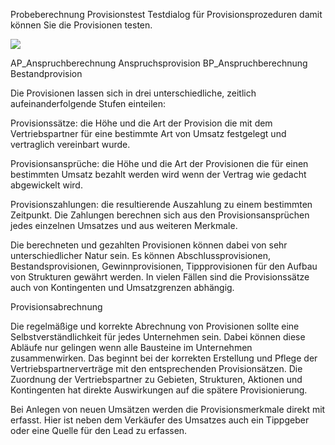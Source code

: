Probeberechnung Provisionstest
Testdialog für Provisionsprozeduren damit können Sie die Provisionen testen.

![](http://xpecto.github.io/docs/img/img_1423579061872.png)

AP_Anspruchberechnung Anspruchsprovision
BP_Anspruchberechnung Bestandprovision

Die Provisionen lassen sich in drei unterschiedliche, zeitlich aufeinanderfolgende Stufen einteilen:

Provisionssätze: die Höhe und die Art der Provision die mit dem Vertriebspartner für eine bestimmte Art von Umsatz festgelegt und vertraglich vereinbart wurde.

Provisionsansprüche: die Höhe und die Art der Provisionen die für einen bestimmten Umsatz bezahlt werden wird wenn der Vertrag wie gedacht abgewickelt wird.

Provisionszahlungen: die resultierende Auszahlung zu einem bestimmten Zeitpunkt. Die Zahlungen berechnen sich aus den Provisionsansprüchen jedes einzelnen Umsatzes und aus weiteren Merkmale.

Die berechneten und gezahlten Provisionen können dabei von sehr unterschiedlicher Natur sein. Es können Abschlussprovisionen, Bestandsprovisionen, Gewinnprovisionen, Tippprovisionen für den Aufbau von Strukturen gewährt werden. In vielen Fällen sind die Provisionssätze auch von Kontingenten und Umsatzgrenzen abhängig.

Provisionsabrechnung

Die regelmäßige und korrekte Abrechnung von Provisionen sollte eine Selbstverständlichkeit für jedes Unternehmen sein. Dabei können diese Abläufe nur gelingen wenn alle Bausteine im Unternehmen zusammenwirken. Das beginnt bei der korrekten Erstellung und Pflege der Vertriebspartnerverträge mit den entsprechenden Provisionsätzen. Die Zuordnung der Vertriebspartner zu Gebieten, Strukturen, Aktionen und Kontingenten hat direkte Auswirkungen auf die spätere Provisionierung.

Bei Anlegen von neuen Umsätzen werden die Provisionsmerkmale direkt mit erfasst. Hier ist neben dem Verkäufer des Umsatzes auch ein Tippgeber oder eine Quelle für den Lead zu erfassen.


